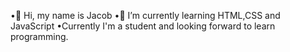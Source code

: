 •👋 Hi, my name is Jacob
•🌱 I’m currently learning HTML,CSS and JavaScript
•Currently I'm a student and looking forward to learn programming.
